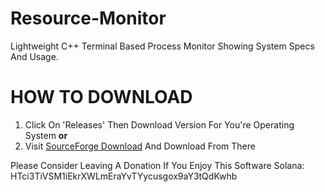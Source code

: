 # Resource-Monitor
Lightweight C++ Terminal Based Process Monitor Showing System Specs And Usage.

# HOW TO DOWNLOAD
1. Click On 'Releases' Then Download Version For You're Operating System
**or**
2. Visit [SourceForge Download]([url]https://sourceforge.net/projects/resourcemonitor/) And Download From There

Please Consider Leaving A Donation If You Enjoy This Software
Solana: HTci3TiVSM1iEkrXWLmEraYvTYycusgox9aY3tQdKwhb
